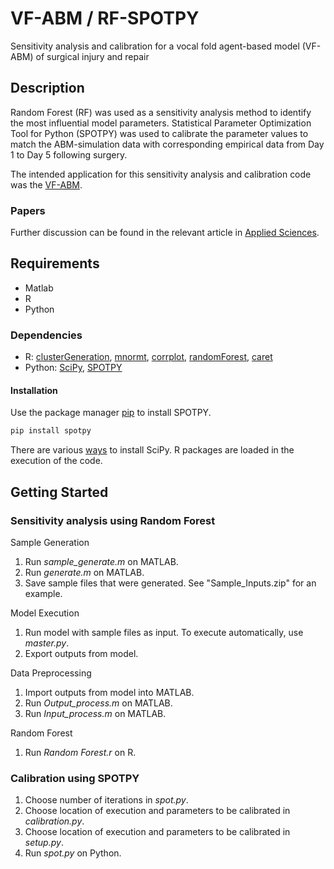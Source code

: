 # VF-ABM / RF-SPOTPY

Sensitivity analysis and calibration for a vocal fold agent-based model (VF-ABM) of surgical injury and repair

## Description

Random Forest (RF) was used as a sensitivity analysis method to identify the most influential model parameters. Statistical Parameter Optimization Tool for Python (SPOTPY) was used to calibrate the parameter values to match the ABM-simulation data with corresponding empirical data from Day 1 to Day 5 following surgery. 

The intended application for this sensitivity analysis and calibration code was the [VF-ABM](https://github.com/VF-ABM/hpc-abm-vf-version_0_6).

### Papers 

Further discussion can be found in the relevant article in [Applied Sciences](https://www.mdpi.com/journal/applsci). 

## Requirements

* Matlab 
* R
* Python

### Dependencies

* R: [clusterGeneration](https://cran.r-project.org/web/packages/clusterGeneration/index.html), [mnormt](https://cran.r-project.org/web/packages/mnormt/index.html), [corrplot](https://cran.r-project.org/web/packages/corrplot/index.html), [randomForest](https://cran.r-project.org/web/packages/randomForest/), [caret](https://cran.r-project.org/web/packages/caret/index.html)
* Python: [SciPy](https://www.scipy.org/), [SPOTPY](https://pypi.org/project/spotpy/)

#### Installation

Use the package manager [pip](https://pypi.org/project/spotpy/) to install SPOTPY.

```bash
pip install spotpy
```

There are various [ways](https://www.scipy.org/install.html) to install SciPy. 
R packages are loaded in the execution of the code. 

## Getting Started

### Sensitivity analysis using Random Forest

Sample Generation
1. Run *sample_generate.m* on MATLAB.
2. Run *generate.m* on MATLAB. 
3. Save sample files that were generated. See "Sample_Inputs.zip" for an example.

Model Execution
1. Run model with sample files as input. To execute automatically, use *master.py*.
2. Export outputs from model.

Data Preprocessing
1. Import outputs from model into MATLAB.
2. Run *Output_process.m* on MATLAB. 
3. Run *Input_process.m* on MATLAB. 

Random Forest
1. Run *Random Forest.r* on R. 

### Calibration using SPOTPY

1. Choose number of iterations in *spot.py*.
2. Choose location of execution and parameters to be calibrated in *calibration.py*.
3. Choose location of execution and parameters to be calibrated in *setup.py*.
4. Run *spot.py* on Python.
